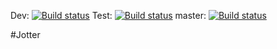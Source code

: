 Dev: [![Build status](https://build.appcenter.ms/v0.1/apps/bb303f03-427c-45a7-a0c8-96308c395369/branches/Dev/badge)](https://appcenter.ms)
Test: [![Build status](https://build.appcenter.ms/v0.1/apps/bb303f03-427c-45a7-a0c8-96308c395369/branches/Test/badge)](https://appcenter.ms)
master: [![Build status](https://build.appcenter.ms/v0.1/apps/bb303f03-427c-45a7-a0c8-96308c395369/branches/master/badge)](https://appcenter.ms)

#Jotter
